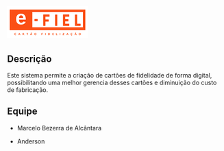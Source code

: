 # ![e-Fiel](./20190224_154403_0001.png)

## Descrição

Este sistema permite a criação de cartões de fidelidade de forma digital, possibilitando uma melhor gerencia desses cartões e diminuição do custo de fabricação.

## Equipe

- Marcelo Bezerra de Alcântara

- Anderson

